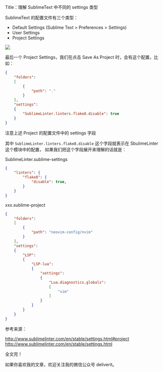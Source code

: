 Title：理解 SublimeText 中不同的 settings 类型


SublimeText 的配置文件有三个类型：


- Default Settings (Sublime Text > Preferences > Settings)
- User Settings
- Project Settings


![](https://us-article-images.oss-cn-shanghai.aliyuncs.com/screenshots/st_settings.png)


最后一个 Project Settings，我们在点击 Save As Project 时，会有这个配置，比如：

```json
{
    "folders":
    [
        {
            "path": "."
        }
    ],
    "settings":
    {
        "SublimeLinter.linters.flake8.disable": true
    }
}
```

注意上述 Project 的配置文件中的 settings 字段

其中 `SublimeLinter.linters.flake8.disable` 这个字段就表示在 SbulimeLinter 这个模块中的配置，
如果我们把这个字段展开来理解的话就是：

SublimeLinter.sublime-settings

```json
{
    "linters": {
        "flake8": {
            "disable": true,
        }
    }
}
```

xxx.sublime-project

```json
{
    "folders":
    [
        {
            "path": "neovim-config/nvim"
        }
    ],
    "settings":
    {
        "LSP":
        {
            "LSP-lua":
            {
                "settings":
                {
                    "Lua.diagnostics.globals":
                    [
                        "vim"
                    ]
                }
            }
        }
    }
}
```

参考来源：

http://www.sublimelinter.com/en/stable/settings.html#project
http://www.sublimelinter.com/en/stable/settings.html


全文完！




如果你喜欢我的文章，欢迎关注我的微信公众号 deliverit。


